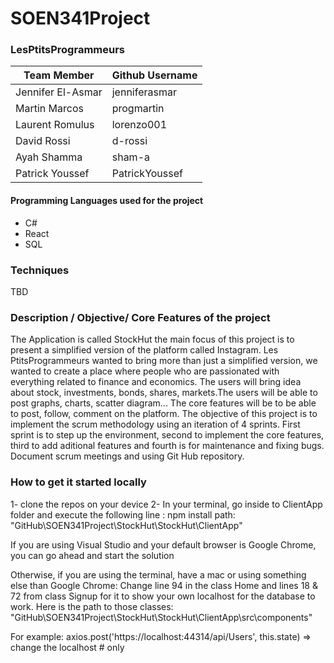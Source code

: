 # SOEN341Project

### LesPtitsProgrammeurs

| Team Member | Github Username |
| --- | --- |
| Jennifer El-Asmar | jenniferasmar |
| Martin Marcos | progmartin |
| Laurent Romulus | lorenzo001 |
| David Rossi | d-rossi |
| Ayah Shamma | sham-a |
| Patrick Youssef | PatrickYoussef |


#### Programming Languages used for the project
- C#
- React
- SQL

### Techniques
 TBD
### Description / Objective/ Core Features of the project

The Application is called StockHut the main focus of this project is to present a simplified version of the platform called
Instagram. Les PtitsProgrammeurs wanted to bring more than just a simplified version, we wanted to create a place where people who are passionated with everything related to finance and economics. The users will bring idea about stock, investments, bonds, shares, markets.The users will be able to post graphs, charts, scatter diagram... The core features will be to be able to post, follow, comment on
the platform.
The objective of this project is to implement the scrum methodology using an iteration of 4 sprints. First sprint is to step up the environment, second to implement the core features, third to add aditional features and fourth is for maintenance and fixing bugs.
Document scrum meetings and using Git Hub repository.

### How to get it started locally

1- clone the repos on your device
2- In your terminal, go inside to ClientApp folder and execute the following line : npm install
   path: "GitHub\SOEN341Project\StockHut\StockHut\ClientApp\"
   
If you are using Visual Studio and your default browser is Google Chrome, you can go ahead and start the solution

Otherwise, if you are using the terminal, have a mac or using something else than Google Chrome:
 Change line 94 in the class Home and lines 18 & 72 from class Signup for it to show your own localhost for the database to work.
 Here is the path to those classes: "GitHub\SOEN341Project\StockHut\StockHut\ClientApp\src\components" 
 
 For example: axios.post('https://localhost:44314/api/Users', this.state) => change the localhost # only
 
